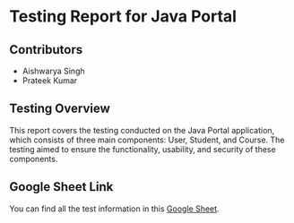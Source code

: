 # Testing Report for Java Portal

## Contributors
- Aishwarya Singh
- Prateek Kumar

## Testing Overview
This report covers the testing conducted on the Java Portal application, which consists of three main components: User, Student, and Course. The testing aimed to ensure the functionality, usability, and security of these components.

## Google Sheet Link
You can find all the test information in this [Google Sheet](https://docs.google.com/spreadsheets/d/1ofGU2yA2Gk07mHhqMdg-K0qDPdnpDZcwbesqXOyrUfw/edit?usp=sharing).

